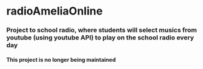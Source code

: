 # radioAmeliaOnline

### Project to school radio, where students will select musics from youtube (using youtube API) to play on the school radio every day
#### This project is no longer being maintained
